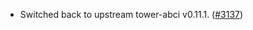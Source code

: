 - Switched back to upstream tower-abci v0.11.1.
  ([\#3137](https://github.com/anoma/namada/pull/3137))